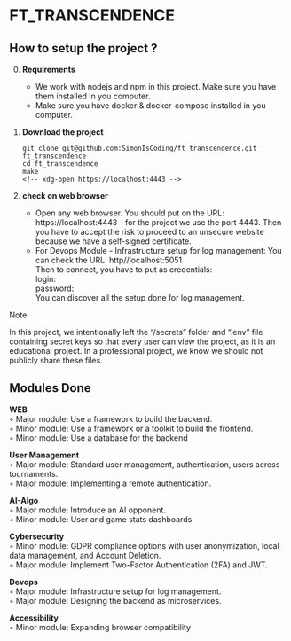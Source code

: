 # FT_TRANSCENDENCE

<!-- Description of the project    -->

<!-- ## Final score
<div align=center>
<img src="https://github.com/SimonIsCoding/utils_and_random/blob/main/ft_irc_grade.png"/>
</div> -->

## How to setup the project ?
0. **Requirements**
    - We work with nodejs and npm in this project. Make sure you have them installed in you computer.
    - Make sure you have docker & docker-compose installed in you computer.

1. **Download the project**
    ```
    git clone git@github.com:SimonIsCoding/ft_transcendence.git ft_transcendence
    cd ft_transcendence
    make
    <!-- xdg-open https://localhost:4443 -->
    ```

2. **check on web browser**
   - Open any web browser. You should put on the URL: https://localhost:4443 - for the project we use the port 4443. Then you have to accept the risk to proceed to an unsecure website because we have a self-signed certificate.
   - For Devops Module - Infrastructure setup for log management:
   You can check the URL: http//localhost:5051<br>
   Then to connect, you have to put as credentials: <br>login: <br>password:
   <br>You can discover all the setup done for log management.

> [!NOTE]
> In this project, we intentionally left the “/secrets” folder and “.env” file containing secret keys so that every user can view the project, as it is an educational project. In a professional project, we know we should not publicly share these files.

## Modules Done
**WEB**
<br>◦ Major module: Use a framework to build the backend.
<br>◦ Minor module: Use a framework or a toolkit to build the frontend.
<br>◦ Minor module: Use a database for the backend

**User Management**
<br>◦ Major module: Standard user management, authentication, users across
tournaments.
<br>◦ Major module: Implementing a remote authentication.

**AI-Algo**
<br>◦ Major module: Introduce an AI opponent.
<br>◦ Minor module: User and game stats dashboards

**Cybersecurity**
<br>◦ Minor module: GDPR compliance options with user anonymization, local
data management, and Account Deletion.
<br>◦ Major module: Implement Two-Factor Authentication (2FA) and JWT.

**Devops**
<br>◦ Major module: Infrastructure setup for log management.
<br>◦ Major module: Designing the backend as microservices.

**Accessibility**
<br>◦ Minor module: Expanding browser compatibility
